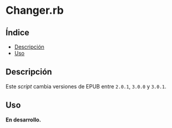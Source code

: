 # Changer.rb

## Índice

* [Descripción](#descripción)
* [Uso](#uso)

<!-- * [Explicación](#explicación) -->

## Descripción

Este *script* cambia versiones de EPUB entre `2.0.1`, `3.0.0` y `3.0.1`.

## Uso

**En desarrollo.**

<!-- ###### 1. Desde el *shell* ejecutar el *script* cuyo único parámetro sea la ruta a la carpeta del EPUB.

Para mayor comodidad en el *shell* arrastra el archivo `recreator.rb` y después
haz lo mismo con la carpeta del EPUB.

    Para usuarios de Windows, una vez instalado Ruby han de buscar el programa
    «Start Command Prompt with Ruby» para poder ejecutar esta orden. -->

<!-- ## Explicación -->
